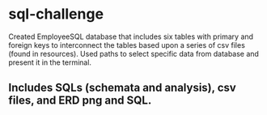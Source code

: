 # sql-challenge
Created EmployeeSQL database that includes six tables with primary and foreign keys to interconnect the tables based upon a series of csv files (found in resources).
Used paths to select specific data from database and present it in the terminal.

## Includes SQLs (schemata and analysis), csv files, and ERD png and SQL.
